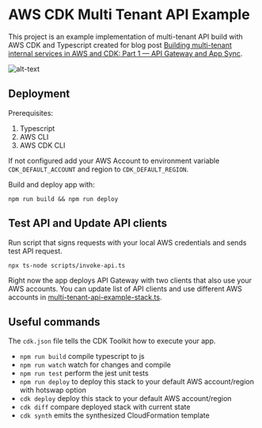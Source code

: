 # AWS CDK Multi Tenant API Example

This project is an example implementation of multi-tenant API build with AWS CDK and Typescript created for
blog post [Building multi-tenant internal services in AWS and CDK: Part 1 — API Gateway and App Sync](https://filippfediakov.medium.com/building-multi-tenant-internal-services-in-aws-and-cdk-part-1-api-gateway-and-app-sync-475d97faa1e7).

![alt-text](https://miro.medium.com/v2/resize:fit:1100/format:webp/1*Pm1HCkuyyb4U5wEA9LCRpg.png)

## Deployment

Prerequisites: 

1. Typescript
2. AWS CLI
3. AWS CDK CLI

If not configured add your AWS Account to environment variable `CDK_DEFAULT_ACCOUNT` and region to `CDK_DEFAULT_REGION`. 

Build and deploy app with: 

```
npm run build && npm run deploy
```

## Test API and Update API clients

Run script that signs requests with your local AWS credentials and sends test API request.

```
npx ts-node scripts/invoke-api.ts
```

Right now the app deploys API Gateway with two clients that also use your AWS accounts.
You can update list of API clients and use different AWS accounts in [multi-tenant-api-example-stack.ts](https://github.com/filletofish/aws-cdk-multi-tenant-api-example/blob/main/lib/multi-tenant-api-example-stack.ts#L17-L32).

## Useful commands

The `cdk.json` file tells the CDK Toolkit how to execute your app.

* `npm run build`   compile typescript to js
* `npm run watch`   watch for changes and compile
* `npm run test`    perform the jest unit tests
* `npm run deploy`  to deploy this stack to your default AWS account/region with hotswap option
* `cdk deploy`      deploy this stack to your default AWS account/region
* `cdk diff`        compare deployed stack with current state
* `cdk synth`       emits the synthesized CloudFormation template

